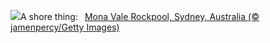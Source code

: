 ![](https://www.bing.com/th?id=OHR.MonaValePool_EN-US4805820773_UHD.jpg&w=1000)A shore thing:&nbsp;&ensp;[Mona Vale Rockpool, Sydney, Australia (© jamenpercy/Getty Images)](https://www.bing.com/th?id=OHR.MonaValePool_EN-US4805820773_UHD.jpg)
<br><br/>
